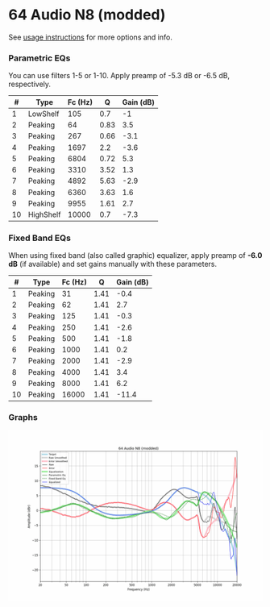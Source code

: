 # 64 Audio N8 (modded)
See [usage instructions](https://github.com/jaakkopasanen/AutoEq#usage) for more options and info.

### Parametric EQs
You can use filters 1-5 or 1-10. Apply preamp of -5.3 dB or -6.5 dB, respectively.

|   # | Type      |   Fc (Hz) |    Q |   Gain (dB) |
|-----|-----------|-----------|------|-------------|
|   1 | LowShelf  |       105 | 0.7  |        -1   |
|   2 | Peaking   |        64 | 0.83 |         3.5 |
|   3 | Peaking   |       267 | 0.66 |        -3.1 |
|   4 | Peaking   |      1697 | 2.2  |        -3.6 |
|   5 | Peaking   |      6804 | 0.72 |         5.3 |
|   6 | Peaking   |      3310 | 3.52 |         1.3 |
|   7 | Peaking   |      4892 | 5.63 |        -2.9 |
|   8 | Peaking   |      6360 | 3.63 |         1.6 |
|   9 | Peaking   |      9955 | 1.61 |         2.7 |
|  10 | HighShelf |     10000 | 0.7  |        -7.3 |

### Fixed Band EQs
When using fixed band (also called graphic) equalizer, apply preamp of **-6.0 dB** (if available) and set gains manually with these parameters.

|   # | Type    |   Fc (Hz) |    Q |   Gain (dB) |
|-----|---------|-----------|------|-------------|
|   1 | Peaking |        31 | 1.41 |        -0.4 |
|   2 | Peaking |        62 | 1.41 |         2.7 |
|   3 | Peaking |       125 | 1.41 |        -0.3 |
|   4 | Peaking |       250 | 1.41 |        -2.6 |
|   5 | Peaking |       500 | 1.41 |        -1.8 |
|   6 | Peaking |      1000 | 1.41 |         0.2 |
|   7 | Peaking |      2000 | 1.41 |        -2.9 |
|   8 | Peaking |      4000 | 1.41 |         3.4 |
|   9 | Peaking |      8000 | 1.41 |         6.2 |
|  10 | Peaking |     16000 | 1.41 |       -11.4 |

### Graphs
![](./64%20Audio%20N8%20(modded).png)
